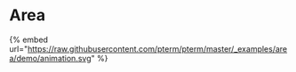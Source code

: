 # Area

{% embed url="https://raw.githubusercontent.com/pterm/pterm/master/_examples/area/demo/animation.svg" %}
